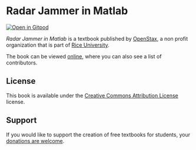 # Radar Jammer in Matlab

[![Open in Gitpod](https://gitpod.io/button/open-in-gitpod.svg)](https://gitpod.io/from-referrer/)

_Radar Jammer in Matlab_ is a textbook published by [OpenStax](https://openstax.org/), a non profit organization that is part of [Rice University](https://www.rice.edu/).

The book can be viewed [online](https://github.com/cnx-user-books/cnxbook-radar-jammer-in-matlab/releases/latest), where you can also see a list of contributors.

## License
This book is available under the [Creative Commons Attribution License](./LICENSE) license.

## Support
If you would like to support the creation of free textbooks for students, your [donations are welcome](https://riceconnect.rice.edu/donation/support-openstax-banner).

